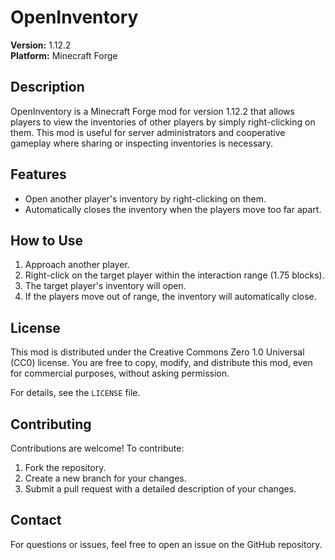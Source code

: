 # OpenInventory

**Version:** 1.12.2  
**Platform:** Minecraft Forge

## Description
OpenInventory is a Minecraft Forge mod for version 1.12.2 that allows players to view the inventories of other players by simply right-clicking on them. This mod is useful for server administrators and cooperative gameplay where sharing or inspecting inventories is necessary.

## Features
- Open another player's inventory by right-clicking on them.
- Automatically closes the inventory when the players move too far apart.

## How to Use
1. Approach another player.
2. Right-click on the target player within the interaction range (1.75 blocks).
3. The target player's inventory will open.
4. If the players move out of range, the inventory will automatically close.

## License
This mod is distributed under the Creative Commons Zero 1.0 Universal (CC0) license. You are free to copy, modify, and distribute this mod, even for commercial purposes, without asking permission.  

For details, see the `LICENSE` file.

## Contributing
Contributions are welcome! To contribute:
1. Fork the repository.
2. Create a new branch for your changes.
3. Submit a pull request with a detailed description of your changes.

## Contact
For questions or issues, feel free to open an issue on the GitHub repository.

